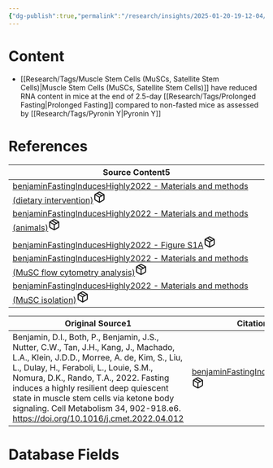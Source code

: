```yaml
---
{"dg-publish":true,"permalink":"/research/insights/2025-01-20-19-12-04/","updated":"2025-01-30T13:47:49-05:00"}
---
```


# Content
- [[Research/Tags/Muscle Stem Cells (MuSCs, Satellite Stem Cells)\|Muscle Stem Cells (MuSCs, Satellite Stem Cells)]] have reduced RNA content in mice at the end of 2.5-day [[Research/Tags/Prolonged Fasting\|Prolonged Fasting]] compared to non-fasted mice as assessed by [[Research/Tags/Pyronin Y\|Pyronin Y]]
# References
<div><table class="dataview table-view-table"><thead class="table-view-thead"><tr class="table-view-tr-header"><th class="table-view-th"><span>Source Content</span><span class="dataview small-text">5</span></th></tr></thead><tbody class="table-view-tbody"><tr><td><span><a data-tooltip-position="top" aria-label="Research/Source Content/benjaminFastingInducesHighly2022 - Materials and methods (dietary intervention).md" data-href="Research/Source Content/benjaminFastingInducesHighly2022 - Materials and methods (dietary intervention).md" href="Research/Source Content/benjaminFastingInducesHighly2022 - Materials and methods (dietary intervention).md" class="internal-link" target="_blank" rel="noopener nofollow" fileclass-name="Research Links">benjaminFastingInducesHighly2022 - Materials and methods (dietary intervention)</a><a class="metadata-menu fileclass-icon"><svg xmlns="http://www.w3.org/2000/svg" width="24" height="24" viewBox="0 0 24 24" fill="none" stroke="currentColor" stroke-width="2" stroke-linecap="round" stroke-linejoin="round" class="svg-icon lucide-package"><path d="m7.5 4.27 9 5.15"></path><path d="M21 8a2 2 0 0 0-1-1.73l-7-4a2 2 0 0 0-2 0l-7 4A2 2 0 0 0 3 8v8a2 2 0 0 0 1 1.73l7 4a2 2 0 0 0 2 0l7-4A2 2 0 0 0 21 16Z"></path><path d="m3.3 7 8.7 5 8.7-5"></path><path d="M12 22V12"></path></svg></a></span></td></tr><tr><td><span><a data-tooltip-position="top" aria-label="Research/Source Content/benjaminFastingInducesHighly2022 - Materials and methods (animals).md" data-href="Research/Source Content/benjaminFastingInducesHighly2022 - Materials and methods (animals).md" href="Research/Source Content/benjaminFastingInducesHighly2022 - Materials and methods (animals).md" class="internal-link" target="_blank" rel="noopener nofollow" fileclass-name="Research Links">benjaminFastingInducesHighly2022 - Materials and methods (animals)</a><a class="metadata-menu fileclass-icon"><svg xmlns="http://www.w3.org/2000/svg" width="24" height="24" viewBox="0 0 24 24" fill="none" stroke="currentColor" stroke-width="2" stroke-linecap="round" stroke-linejoin="round" class="svg-icon lucide-package"><path d="m7.5 4.27 9 5.15"></path><path d="M21 8a2 2 0 0 0-1-1.73l-7-4a2 2 0 0 0-2 0l-7 4A2 2 0 0 0 3 8v8a2 2 0 0 0 1 1.73l7 4a2 2 0 0 0 2 0l7-4A2 2 0 0 0 21 16Z"></path><path d="m3.3 7 8.7 5 8.7-5"></path><path d="M12 22V12"></path></svg></a></span></td></tr><tr><td><span><a data-tooltip-position="top" aria-label="Research/Source Content/benjaminFastingInducesHighly2022 - Figure S1A.md" data-href="Research/Source Content/benjaminFastingInducesHighly2022 - Figure S1A.md" href="Research/Source Content/benjaminFastingInducesHighly2022 - Figure S1A.md" class="internal-link" target="_blank" rel="noopener nofollow" fileclass-name="Research Links">benjaminFastingInducesHighly2022 - Figure S1A</a><a class="metadata-menu fileclass-icon"><svg xmlns="http://www.w3.org/2000/svg" width="24" height="24" viewBox="0 0 24 24" fill="none" stroke="currentColor" stroke-width="2" stroke-linecap="round" stroke-linejoin="round" class="svg-icon lucide-package"><path d="m7.5 4.27 9 5.15"></path><path d="M21 8a2 2 0 0 0-1-1.73l-7-4a2 2 0 0 0-2 0l-7 4A2 2 0 0 0 3 8v8a2 2 0 0 0 1 1.73l7 4a2 2 0 0 0 2 0l7-4A2 2 0 0 0 21 16Z"></path><path d="m3.3 7 8.7 5 8.7-5"></path><path d="M12 22V12"></path></svg></a></span></td></tr><tr><td><span><a data-tooltip-position="top" aria-label="Research/Source Content/benjaminFastingInducesHighly2022 - Materials and methods (MuSC flow cytometry analysis).md" data-href="Research/Source Content/benjaminFastingInducesHighly2022 - Materials and methods (MuSC flow cytometry analysis).md" href="Research/Source Content/benjaminFastingInducesHighly2022 - Materials and methods (MuSC flow cytometry analysis).md" class="internal-link" target="_blank" rel="noopener nofollow" fileclass-name="Research Links">benjaminFastingInducesHighly2022 - Materials and methods (MuSC flow cytometry analysis)</a><a class="metadata-menu fileclass-icon"><svg xmlns="http://www.w3.org/2000/svg" width="24" height="24" viewBox="0 0 24 24" fill="none" stroke="currentColor" stroke-width="2" stroke-linecap="round" stroke-linejoin="round" class="svg-icon lucide-package"><path d="m7.5 4.27 9 5.15"></path><path d="M21 8a2 2 0 0 0-1-1.73l-7-4a2 2 0 0 0-2 0l-7 4A2 2 0 0 0 3 8v8a2 2 0 0 0 1 1.73l7 4a2 2 0 0 0 2 0l7-4A2 2 0 0 0 21 16Z"></path><path d="m3.3 7 8.7 5 8.7-5"></path><path d="M12 22V12"></path></svg></a></span></td></tr><tr><td><span><a data-tooltip-position="top" aria-label="Research/Source Content/benjaminFastingInducesHighly2022 - Materials and methods (MuSC isolation).md" data-href="Research/Source Content/benjaminFastingInducesHighly2022 - Materials and methods (MuSC isolation).md" href="Research/Source Content/benjaminFastingInducesHighly2022 - Materials and methods (MuSC isolation).md" class="internal-link" target="_blank" rel="noopener nofollow" fileclass-name="Research Links">benjaminFastingInducesHighly2022 - Materials and methods (MuSC isolation)</a><a class="metadata-menu fileclass-icon"><svg xmlns="http://www.w3.org/2000/svg" width="24" height="24" viewBox="0 0 24 24" fill="none" stroke="currentColor" stroke-width="2" stroke-linecap="round" stroke-linejoin="round" class="svg-icon lucide-package"><path d="m7.5 4.27 9 5.15"></path><path d="M21 8a2 2 0 0 0-1-1.73l-7-4a2 2 0 0 0-2 0l-7 4A2 2 0 0 0 3 8v8a2 2 0 0 0 1 1.73l7 4a2 2 0 0 0 2 0l7-4A2 2 0 0 0 21 16Z"></path><path d="m3.3 7 8.7 5 8.7-5"></path><path d="M12 22V12"></path></svg></a></span></td></tr></tbody></table></div><div><table class="dataview table-view-table"><thead class="table-view-thead"><tr class="table-view-tr-header"><th class="table-view-th"><span>Original Source</span><span class="dataview small-text">1</span></th><th class="table-view-th"><span>Citation Key</span></th></tr></thead><tbody class="table-view-tbody"><tr><td><span>Benjamin, D.I., Both, P., Benjamin, J.S., Nutter, C.W., Tan, J.H., Kang, J., Machado, L.A., Klein, J.D.D., Morree, A. de, Kim, S., Liu, L., Dulay, H., Feraboli, L., Louie, S.M., Nomura, D.K., Rando, T.A., 2022. Fasting induces a highly resilient deep quiescent state in muscle stem cells via ketone body signaling. Cell Metabolism 34, 902-918.e6. <a rel="noopener nofollow" class="external-link" href="https://doi.org/10.1016/j.cmet.2022.04.012" target="_blank">https://doi.org/10.1016/j.cmet.2022.04.012</a></span></td><td><span><a data-tooltip-position="top" aria-label="Research/Evidence Sources/benjaminFastingInducesHighly2022.md" data-href="Research/Evidence Sources/benjaminFastingInducesHighly2022.md" href="Research/Evidence Sources/benjaminFastingInducesHighly2022.md" class="internal-link" target="_blank" rel="noopener nofollow" fileclass-name="Research Links">benjaminFastingInducesHighly2022</a><a class="metadata-menu fileclass-icon"><svg xmlns="http://www.w3.org/2000/svg" width="24" height="24" viewBox="0 0 24 24" fill="none" stroke="currentColor" stroke-width="2" stroke-linecap="round" stroke-linejoin="round" class="svg-icon lucide-package"><path d="m7.5 4.27 9 5.15"></path><path d="M21 8a2 2 0 0 0-1-1.73l-7-4a2 2 0 0 0-2 0l-7 4A2 2 0 0 0 3 8v8a2 2 0 0 0 1 1.73l7 4a2 2 0 0 0 2 0l7-4A2 2 0 0 0 21 16Z"></path><path d="m3.3 7 8.7 5 8.7-5"></path><path d="M12 22V12"></path></svg></a></span></td></tr></tbody></table></div>

# Database Fields